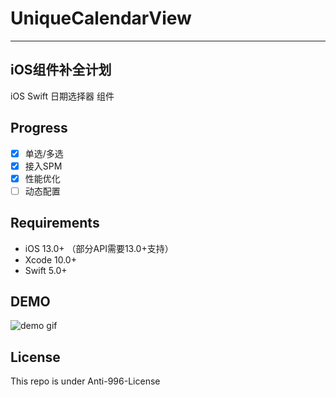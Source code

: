 # UniqueCalendarView

---
iOS组件补全计划
---

iOS Swift 日期选择器 组件
## Progress

- [x] 单选/多选
- [x] 接入SPM
- [x] 性能优化
- [ ] 动态配置

## Requirements

- iOS 13.0+ （部分API需要13.0+支持）
- Xcode 10.0+
- Swift 5.0+

## DEMO
![demo gif](https://macsed.oss-cn-hangzhou.aliyuncs.com/GitHub/UniqueCalendarView/UCVDemo.gif)

## License

This repo is under Anti-996-License
